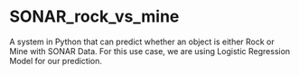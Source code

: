 # SONAR_rock_vs_mine

A system in Python that can predict whether an object is either Rock or Mine with SONAR Data. For this use case, we are using Logistic Regression Model for our prediction. 
